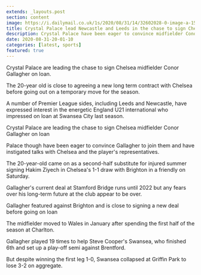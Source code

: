 ```yaml
---
extends: _layouts.post
section: content
image: https://i.dailymail.co.uk/1s/2020/08/31/14/32602028-0-image-a-155_1598878972923.jpg 
title: Crystal Palace lead Newcastle and Leeds in the chase to sign Chelsea midfielder Gallagher on loan 
description: Crystal Palace have been eager to convince midfielder Conor Gallagher to join them and have instigated talks with Chelsea and the players representatives. 
date: 2020-08-31-20-01-10 
categories: [latest, sports] 
featured: true 
--- 
```

Crystal Palace are leading the chase to sign Chelsea midfielder Conor Gallagher on loan.

The 20-year old is close to agreeing a new long term contract with Chelsea before going out on a temporary move for the season.

A number of Premier League sides, including Leeds and Newcastle, have expressed interest in the energetic England U21 international who impressed on loan at Swansea City last season.

Crystal Palace are leading the chase to sign Chelsea midfielder Conor Gallagher on loan

Palace though have been eager to convince Gallagher to join them and have instigated talks with Chelsea and the player's representatives.

The 20-year-old came on as a second-half substitute for injured summer signing Hakim Ziyech in Chelsea's 1-1 draw with Brighton in a friendly on Saturday.

Gallagher's current deal at Stamford Bridge runs until 2022 but any fears over his long-term future at the club appear to be over.

Gallagher featured against Brighton and is close to signing a new deal before going on loan

The midfielder moved to Wales in January after spending the first half of the season at Charlton. 

Gallagher played 19 times to help Steve Cooper's Swansea, who finished 6th and set up a play-off semi against Brentford.

But despite winning the first leg 1-0, Swansea collapsed at Griffin Park to lose 3-2 on aggregate.

